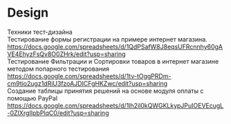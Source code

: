 # Design
Техники тест-дизайна  
Тестирование формы регистрации на примере интернет магазина. https://docs.google.com/spreadsheets/d/1QdPSafW8J8eqsUFRcnnhy60gAVE4EhyzFsQv8O0ZHrk/edit?usp=sharing  
Тестирование Фильтрации и Сортировки товаров в интернет магазине методом попарного тестирования https://docs.google.com/spreadsheets/d/1tv-tOggPRDm-cm9tio2ugz1dRiU3fzoAJDICFgHKZwc/edit?usp=sharing  
Создание таблицы принятия решений на основе модуля оплаты с помощью PayPal https://docs.google.com/spreadsheets/d/1Ih2il0kQWGKLkypJPuIOEVEcugL-0ZIXrgIIpbPlqC0/edit?usp=sharing  
